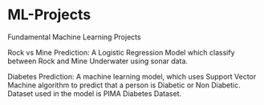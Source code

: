 # ML-Projects
Fundamental Machine Learning Projects

Rock vs Mine Prediction:
  A Logistic Regression Model which classify between Rock and Mine Underwater using sonar data.

Diabetes Prediction:
  A machine learning model, which uses Support Vector Machine algorithm to predict that a person is Diabetic or Non Diabetic.
  Dataset used in the model is PIMA Diabetes Dataset.

